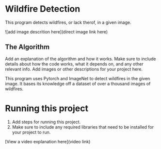 # Wildfire Detection

 This program detects wildfires, or lack therof, in a given image.

![add image descrition here](direct image link here)

## The Algorithm

Add an explanation of the algorithm and how it works. Make sure to include details about how the code works, what it depends on, and any other relevant info. Add images or other descriptions for your project here. 

This program uses Pytorch and ImageNet to detect wildfires in the given image. It bases its knowledge off a dataset of over a thousand images of wildfires.

# Running this project

1. Add steps for running this project.
2. Make sure to include any required libraries that need to be installed for your project to run.

[View a video explanation here](video link)
